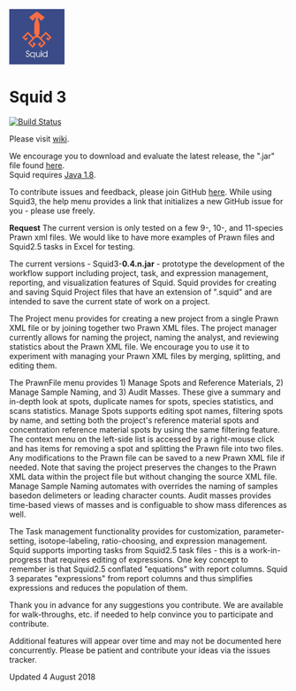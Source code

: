<img src="https://github.com/CIRDLES/DRAKE/blob/master/logos/Squid/SquidLogo.png" width="100">

Squid 3
=======

[![Build Status](https://travis-ci.org/CIRDLES/Squid.svg?branch=master)](https://travis-ci.org/CIRDLES/Squid)

Please visit [wiki](https://github.com/CIRDLES/Squid/wiki).

We encourage you to download
and evaluate the latest release, the ".jar" file found <a href="https://github.com/CIRDLES/Squid/releases" target="_blank">here</a>.  
Squid requires <a href="http://www.oracle.com/technetwork/java/javase/downloads/jre8-downloads-2133155.html" target="_blank">Java 1.8</a>.

To contribute issues and feedback, please join GitHub <a href="https://github.com/" target="_blank">here</a>. While using Squid3,
the help menu provides a link that
initializes a new GitHub issue for you - please use freely.

**Request** The current version is only tested on a few 9-, 10-, and 11-species Prawn xml files.  We would like to have more examples of Prawn files and Squid2.5 tasks in Excel for testing.

The current versions - Squid3-**0.4.n.jar** - prototype the development of the
workflow support including project, task, and expression management, reporting,
and visualization features
of Squid.  Squid provides for creating and saving Squid Project files that have an
extension of ".squid" and are intended to save the current state of work on a project.

The Project menu provides for creating a new project from a single Prawn XML file
or by joining together two Prawn XML files.  The project manager currently allows for naming the project,
naming the analyst, and reviewing statistics about the Prawn XML file.
We encourage you to
use it to experiment with managing your Prawn XML files by merging, splitting,
and editing them.  

The PrawnFile menu provides 1) Manage Spots and Reference Materials, 
2) Manage Sample Naming, and 3) Audit Masses.
These give a summary and in-depth look at spots, duplicate names for spots,
species statistics, and scans statistics.  Manage Spots supports editing spot names,
filtering spots by name, and setting both the project's reference material spots and 
concentration reference material spots by using the same
filtering feature.  The context menu on the left-side list is accessed by a
right-mouse click and has items for removing a spot and
splitting the Prawn file into two files.  Any modifications to the Prawn file can be saved
to a new Prawn XML file if needed.  Note that saving the project preserves the changes to the
Prawn XML data within the project file but without changing the source XML file.  Manage Sample Naming automates with overrides the naming of samples basedon delimeters or leading character counts.  Audit masses provides 
time-based views of masses and is configuable to show mass diferences as well.

The Task management functionality provides for customization, parameter-setting, isotope-labeling,
ratio-choosing, and expression management.  Squid supports importing tasks from Squid2.5 task files -
this is a work-in-progress that requires editing of expressions.  One key concept to remember
is that Squid2.5 conflated "equations" with report columns.  Squid 3 separates "expressions" from
report columns and thus simplifies expressions and reduces the population of them.

Thank you in advance for any suggestions you contribute.  We are available for walk-throughs, etc.
if needed to help convince you to participate and contribute.

Additional features will appear over time and may not be documented here concurrently.
Please be patient and contribute your ideas via the issues tracker.

Updated 4 August 2018
